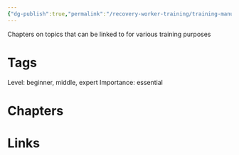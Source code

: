 ```yaml
---
{"dg-publish":true,"permalink":"/recovery-worker-training/training-manual/manual-structure/"}
---
```


Chapters on topics that can be linked to for various training purposes

# Tags
Level: beginner, middle, expert
Importance: essential 


# Chapters

# Links
